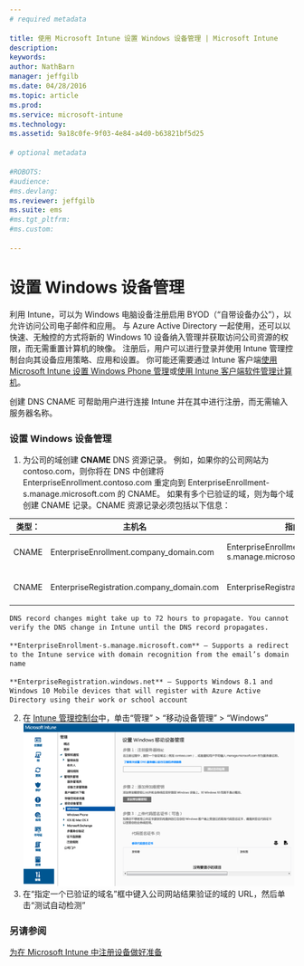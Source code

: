 ```yaml
---
# required metadata

title: 使用 Microsoft Intune 设置 Windows 设备管理 | Microsoft Intune
description:
keywords:
author: NathBarn
manager: jeffgilb
ms.date: 04/28/2016
ms.topic: article
ms.prod:
ms.service: microsoft-intune
ms.technology:
ms.assetid: 9a18c0fe-9f03-4e84-a4d0-b63821bf5d25

# optional metadata

#ROBOTS:
#audience:
#ms.devlang:
ms.reviewer: jeffgilb
ms.suite: ems
#ms.tgt_pltfrm:
#ms.custom:

---
```


# 设置 Windows 设备管理
利用 Intune，可以为 Windows 电脑设备注册启用 BYOD（“自带设备办公”），以允许访问公司电子邮件和应用。 与 Azure Active Directory 一起使用，还可以以快速、无触控的方式将新的 Windows 10 设备纳入管理并获取访问公司资源的权限，而无需重置计算机的映像。 注册后，用户可以进行登录并使用 Intune 管理控制台向其设备应用策略、应用和设置。 你可能还需要通过 Intune 客户端[使用 Microsoft Intune 设置 Windows Phone 管理](set-up-windows-phone-management-with-microsoft-intune.md)或[使用 Intune 客户端软件管理计算机](manage-windows-pcs-with-microsoft-intune.md)。

创建 DNS CNAME 可帮助用户进行连接 Intune 并在其中进行注册，而无需输入服务器名称。

### 设置 Windows 设备管理

  1.  为公司的域创建 **CNAME** DNS 资源记录。 例如，如果你的公司网站为 contoso.com，则你将在 DNS 中创建将 EnterpriseEnrollment.contoso.com 重定向到 EnterpriseEnrollment-s.manage.microsoft.com 的 CNAME。 如果有多个已验证的域，则为每个域创建 CNAME 记录。CNAME 资源记录必须包括以下信息：

  |类型：|主机名|指向|TTL|
  |--------|-------------|-------------|-------|
  |CNAME|EnterpriseEnrollment.company_domain.com|EnterpriseEnrollment-s.manage.microsoft.com |1 小时|
  |CNAME|EnterpriseRegistration.company_domain.com|EnterpriseRegistration.windows.net|1 小时|

    DNS record changes might take up to 72 hours to propagate. You cannot verify the DNS change in Intune until the DNS record propagates.

    **EnterpriseEnrollment-s.manage.microsoft.com** – Supports a redirect to the Intune service with domain recognition from the email’s domain name

    **EnterpriseRegistration.windows.net** – Supports Windows 8.1 and Windows 10 Mobile devices that will register with Azure Active Directory using their work or school account

  2.  在 [Intune 管理控制台](http://manage.microsoft.com)中，单击“管理” &gt; “移动设备管理” &gt; “Windows”
  ![Windows 设备管理对话框](../media/enroll-intune-winenr.png)
  3.  在“指定一个已验证的域名”框中键入公司网站结果验证的域的 URL，然后单击“测试自动检测”

### 另请参阅
[为在 Microsoft Intune 中注册设备做好准备](get-ready-to-enroll-devices-in-microsoft-intune.md)


<!--HONumber=May16_HO2-->


